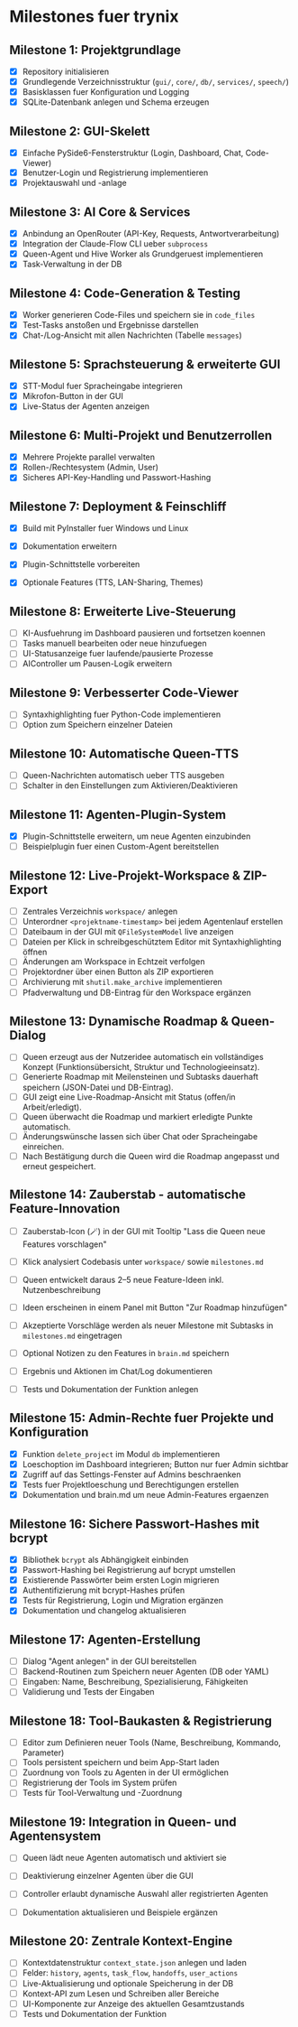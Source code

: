 # Milestones fuer trynix

## Milestone 1: Projektgrundlage
- [x] Repository initialisieren
- [x] Grundlegende Verzeichnisstruktur (`gui/`, `core/`, `db/`, `services/`, `speech/`)
- [x] Basisklassen fuer Konfiguration und Logging
- [x] SQLite-Datenbank anlegen und Schema erzeugen

## Milestone 2: GUI-Skelett
- [x] Einfache PySide6-Fensterstruktur (Login, Dashboard, Chat, Code-Viewer)
- [x] Benutzer-Login und Registrierung implementieren
- [x] Projektauswahl und -anlage

## Milestone 3: AI Core & Services
- [x] Anbindung an OpenRouter (API-Key, Requests, Antwortverarbeitung)
- [x] Integration der Claude-Flow CLI ueber `subprocess`
- [x] Queen-Agent und Hive Worker als Grundgeruest implementieren
- [x] Task-Verwaltung in der DB

## Milestone 4: Code-Generation & Testing
- [x] Worker generieren Code-Files und speichern sie in `code_files`
- [x] Test-Tasks anstoßen und Ergebnisse darstellen
- [x] Chat-/Log-Ansicht mit allen Nachrichten (Tabelle `messages`)

## Milestone 5: Sprachsteuerung & erweiterte GUI
- [x] STT-Modul fuer Spracheingabe integrieren
- [x] Mikrofon-Button in der GUI
- [x] Live-Status der Agenten anzeigen

## Milestone 6: Multi-Projekt und Benutzerrollen
- [x] Mehrere Projekte parallel verwalten
- [x] Rollen-/Rechtesystem (Admin, User)
- [x] Sicheres API-Key-Handling und Passwort-Hashing

## Milestone 7: Deployment & Feinschliff
- [x] Build mit PyInstaller fuer Windows und Linux
- [x] Dokumentation erweitern
- [x] Plugin-Schnittstelle vorbereiten
- [x] Optionale Features (TTS, LAN-Sharing, Themes)


## Milestone 8: Erweiterte Live-Steuerung
- [ ] KI-Ausfuehrung im Dashboard pausieren und fortsetzen koennen
- [ ] Tasks manuell bearbeiten oder neue hinzufuegen
- [ ] UI-Statusanzeige fuer laufende/pausierte Prozesse
- [ ] AIController um Pausen-Logik erweitern

## Milestone 9: Verbesserter Code-Viewer
- [ ] Syntaxhighlighting fuer Python-Code implementieren
- [ ] Option zum Speichern einzelner Dateien

## Milestone 10: Automatische Queen-TTS
- [ ] Queen-Nachrichten automatisch ueber TTS ausgeben
- [ ] Schalter in den Einstellungen zum Aktivieren/Deaktivieren

## Milestone 11: Agenten-Plugin-System
- [x] Plugin-Schnittstelle erweitern, um neue Agenten einzubinden
- [ ] Beispielplugin fuer einen Custom-Agent bereitstellen

## Milestone 12: Live-Projekt-Workspace & ZIP-Export
 - [ ] Zentrales Verzeichnis `workspace/` anlegen
 - [ ] Unterordner `<projektname-timestamp>` bei jedem Agentenlauf erstellen
 - [ ] Dateibaum in der GUI mit `QFileSystemModel` live anzeigen
 - [ ] Dateien per Klick in schreibgeschütztem Editor mit Syntaxhighlighting öffnen
 - [ ] Änderungen am Workspace in Echtzeit verfolgen
 - [ ] Projektordner über einen Button als ZIP exportieren
 - [ ] Archivierung mit `shutil.make_archive` implementieren
 - [ ] Pfadverwaltung und DB-Eintrag für den Workspace ergänzen

## Milestone 13: Dynamische Roadmap & Queen-Dialog
- [ ] Queen erzeugt aus der Nutzeridee automatisch ein vollständiges Konzept
  (Funktionsübersicht, Struktur und Technologieeinsatz).
- [ ] Generierte Roadmap mit Meilensteinen und Subtasks dauerhaft speichern
  (JSON-Datei und DB-Eintrag).
- [ ] GUI zeigt eine Live-Roadmap-Ansicht mit Status (offen/in Arbeit/erledigt).
- [ ] Queen überwacht die Roadmap und markiert erledigte Punkte automatisch.
- [ ] Änderungswünsche lassen sich über Chat oder Spracheingabe einreichen.
- [ ] Nach Bestätigung durch die Queen wird die Roadmap angepasst und erneut
  gespeichert.

## Milestone 14: Zauberstab - automatische Feature-Innovation
- [ ] Zauberstab-Icon (🪄) in der GUI mit Tooltip "Lass die Queen neue Features vorschlagen"
- [ ] Klick analysiert Codebasis unter `workspace/` sowie `milestones.md`
- [ ] Queen entwickelt daraus 2–5 neue Feature-Ideen inkl. Nutzenbeschreibung
- [ ] Ideen erscheinen in einem Panel mit Button "Zur Roadmap hinzufügen"
- [ ] Akzeptierte Vorschläge werden als neuer Milestone mit Subtasks in `milestones.md` eingetragen
- [ ] Optional Notizen zu den Features in `brain.md` speichern
- [ ] Ergebnis und Aktionen im Chat/Log dokumentieren
- [ ] Tests und Dokumentation der Funktion anlegen


## Milestone 15: Admin-Rechte fuer Projekte und Konfiguration
- [x] Funktion `delete_project` im Modul `db` implementieren
- [x] Loeschoption im Dashboard integrieren; Button nur fuer Admin sichtbar
- [x] Zugriff auf das Settings-Fenster auf Admins beschraenken
- [x] Tests fuer Projektloeschung und Berechtigungen erstellen
- [x] Dokumentation und brain.md um neue Admin-Features ergaenzen

## Milestone 16: Sichere Passwort-Hashes mit bcrypt
- [x] Bibliothek `bcrypt` als Abhängigkeit einbinden
- [x] Passwort-Hashing bei Registrierung auf bcrypt umstellen
- [x] Existierende Passwörter beim ersten Login migrieren
- [x] Authentifizierung mit bcrypt-Hashes prüfen
- [x] Tests für Registrierung, Login und Migration ergänzen
- [x] Dokumentation und changelog aktualisieren

## Milestone 17: Agenten-Erstellung
- [ ] Dialog "Agent anlegen" in der GUI bereitstellen
- [ ] Backend-Routinen zum Speichern neuer Agenten (DB oder YAML)
- [ ] Eingaben: Name, Beschreibung, Spezialisierung, Fähigkeiten
- [ ] Validierung und Tests der Eingaben

## Milestone 18: Tool-Baukasten & Registrierung
- [ ] Editor zum Definieren neuer Tools (Name, Beschreibung, Kommando, Parameter)
- [ ] Tools persistent speichern und beim App-Start laden
- [ ] Zuordnung von Tools zu Agenten in der UI ermöglichen
- [ ] Registrierung der Tools im System prüfen
- [ ] Tests für Tool-Verwaltung und -Zuordnung

## Milestone 19: Integration in Queen- und Agentensystem
- [ ] Queen lädt neue Agenten automatisch und aktiviert sie
- [ ] Deaktivierung einzelner Agenten über die GUI
- [ ] Controller erlaubt dynamische Auswahl aller registrierten Agenten
- [ ] Dokumentation aktualisieren und Beispiele ergänzen


## Milestone 20: Zentrale Kontext-Engine
- [ ] Kontextdatenstruktur `context_state.json` anlegen und laden
- [ ] Felder: `history`, `agents`, `task_flow`, `handoffs`, `user_actions`
- [ ] Live-Aktualisierung und optionale Speicherung in der DB
- [ ] Kontext-API zum Lesen und Schreiben aller Bereiche
- [ ] UI-Komponente zur Anzeige des aktuellen Gesamtzustands
- [ ] Tests und Dokumentation der Funktion
